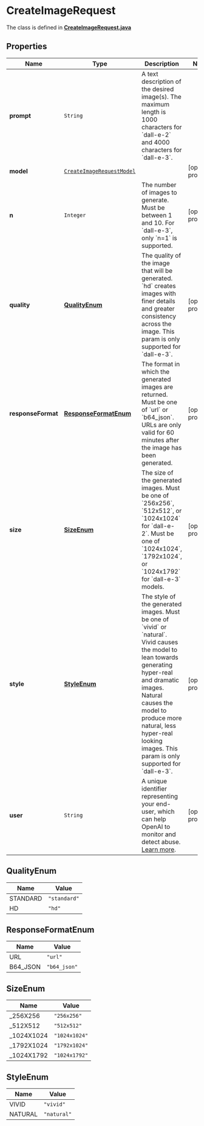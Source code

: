 

# CreateImageRequest

The class is defined in **[CreateImageRequest.java](../../src/main/java/org/openapitools/model/CreateImageRequest.java)**

## Properties

Name | Type | Description | Notes
------------ | ------------- | ------------- | -------------
**prompt** | `String` | A text description of the desired image(s). The maximum length is 1000 characters for &#x60;dall-e-2&#x60; and 4000 characters for &#x60;dall-e-3&#x60;. | 
**model** | [`CreateImageRequestModel`](CreateImageRequestModel.md) |  |  [optional property]
**n** | `Integer` | The number of images to generate. Must be between 1 and 10. For &#x60;dall-e-3&#x60;, only &#x60;n&#x3D;1&#x60; is supported. |  [optional property]
**quality** | [**QualityEnum**](#QualityEnum) | The quality of the image that will be generated. &#x60;hd&#x60; creates images with finer details and greater consistency across the image. This param is only supported for &#x60;dall-e-3&#x60;. |  [optional property]
**responseFormat** | [**ResponseFormatEnum**](#ResponseFormatEnum) | The format in which the generated images are returned. Must be one of &#x60;url&#x60; or &#x60;b64_json&#x60;. URLs are only valid for 60 minutes after the image has been generated. |  [optional property]
**size** | [**SizeEnum**](#SizeEnum) | The size of the generated images. Must be one of &#x60;256x256&#x60;, &#x60;512x512&#x60;, or &#x60;1024x1024&#x60; for &#x60;dall-e-2&#x60;. Must be one of &#x60;1024x1024&#x60;, &#x60;1792x1024&#x60;, or &#x60;1024x1792&#x60; for &#x60;dall-e-3&#x60; models. |  [optional property]
**style** | [**StyleEnum**](#StyleEnum) | The style of the generated images. Must be one of &#x60;vivid&#x60; or &#x60;natural&#x60;. Vivid causes the model to lean towards generating hyper-real and dramatic images. Natural causes the model to produce more natural, less hyper-real looking images. This param is only supported for &#x60;dall-e-3&#x60;. |  [optional property]
**user** | `String` | A unique identifier representing your end-user, which can help OpenAI to monitor and detect abuse. [Learn more](/docs/guides/safety-best-practices/end-user-ids).  |  [optional property]




## QualityEnum

Name | Value
---- | -----
STANDARD | `"standard"`
HD | `"hd"`

## ResponseFormatEnum

Name | Value
---- | -----
URL | `"url"`
B64_JSON | `"b64_json"`

## SizeEnum

Name | Value
---- | -----
_256X256 | `"256x256"`
_512X512 | `"512x512"`
_1024X1024 | `"1024x1024"`
_1792X1024 | `"1792x1024"`
_1024X1792 | `"1024x1792"`

## StyleEnum

Name | Value
---- | -----
VIVID | `"vivid"`
NATURAL | `"natural"`



